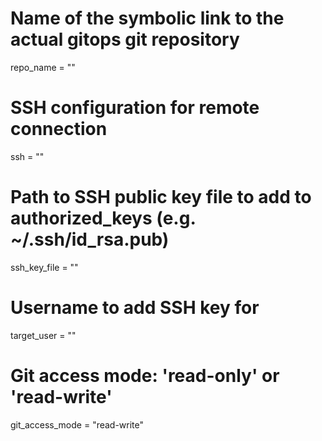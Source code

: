 <!-- BEGIN_TF_DOCS -->

# Name of the symbolic link to the actual gitops git repository
repo_name = ""

# SSH configuration for remote connection
ssh = ""

# Path to SSH public key file to add to authorized_keys (e.g. ~/.ssh/id_rsa.pub)
ssh_key_file = ""

# Username to add SSH key for
target_user = ""

# Git access mode: 'read-only' or 'read-write'
git_access_mode = "read-write"
<!-- END_TF_DOCS -->
